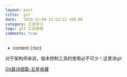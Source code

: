 ```yaml
---
layout: post
title:  git
date:   2018-12-09 15:52:12 +08:00
category: 工具学习
tags: git 工具使用
comments: true
---
```


* content
{:toc}

对于架构师来说，版本控制工具的使用必不可少！这里讲git












[Git最详细篇-五星收藏](https://www.jianshu.com/p/e8a6c4e40b58)
